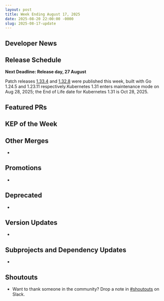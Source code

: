```yaml
---
layout: post
title: Week Ending August 17, 2025
date: 2025-08-20 22:00:00 -0000
slug: 2025-08-17-update
---
```


## Developer News


## Release Schedule

**Next Deadline: Release day, 27 August**

Patch releases [1.33.4](https://github.com/kubernetes/kubernetes/blob/master/CHANGELOG/CHANGELOG-1.33.md) and [1.32.8](https://github.com/kubernetes/kubernetes/blob/master/CHANGELOG/CHANGELOG-1.32.md) were published this week, built with Go 1.24.5 and 1.23.11 respectively.Kubernetes 1.31 enters maintenance mode on Aug 28, 2025; the End of Life date for Kubernetes 1.31 is Oct 28, 2025.

## Featured PRs


## KEP of the Week


## Other Merges

*

## Promotions

*

## Deprecated

*

## Version Updates

*

## Subprojects and Dependency Updates

*

## Shoutouts

* Want to thank someone in the community? Drop a note in [#shoutouts](https://kubernetes.slack.com/archives/C92G08FGD) on Slack.
